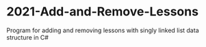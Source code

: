 # 2021-Add-and-Remove-Lessons
Program for adding and removing lessons with singly linked list data structure in C#

